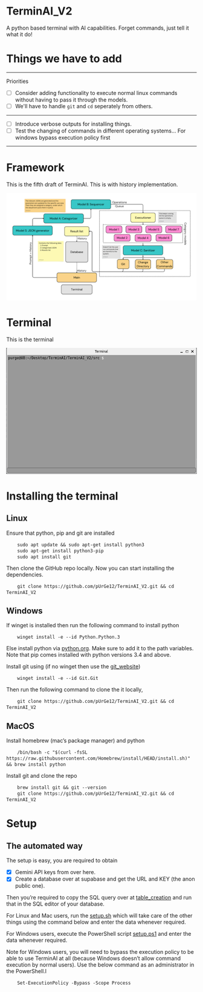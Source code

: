 # TerminAI_V2

A python based terminal with AI capabilities. Forget commands, just tell it what it do!

# Things we have to add

---
Priorities

- [ ] Consider adding functionality to execute normal linux commands without having to pass it through the models.
- [ ] We'll have to handle `git` and `cd` seperately from others. 

---

- [ ] Introduce verbose outputs for installing things.
- [ ] Test the changing of commands in different operating systems... For windows bypass execution policy first

---

# Framework 

This is the fifth draft of TerminAI. This is with history implementation.

![TerminAI](./utils/images/TerminAI_V2_draft_6.png)

# Terminal

This is the terminal

![Terminal](./utils/Terminal_GUI/images/terminal_2.png)

# Installing the terminal 

## Linux

Ensure that python, pip and git are installed

		sudo apt update && sudo apt-get install python3
		sudo apt-get install python3-pip
		sudo apt install git

Then clone the GitHub repo locally. Now you can start installing the dependencies.

		git clone https://github.com/pUrGe12/TerminAI_V2.git && cd TerminAI_V2


## Windows 

If winget is installed then run the following command to install python

		winget install -e --id Python.Python.3

Else install python via [python.org](https://www.python.org/downloads). Make sure to add it to the path variables. Note that pip comes installed with python versions 3.4 and above.

Install git using (if no winget then use the [git_website](https://git-scm.com))

		winget install -e --id Git.Git

Then run the following command to clone the it locally,

		git clone https://github.com/pUrGe12/TerminAI_V2.git && cd TerminAI_V2

## MacOS

Install homebrew (mac’s package manager) and python

		/bin/bash -c "$(curl -fsSL https://raw.githubusercontent.com/Homebrew/install/HEAD/install.sh)" && brew install python


Install git and clone the repo

		brew install git && git --version
		git clone https://github.com/pUrGe12/TerminAI_V2.git && cd TerminAI_V2

# Setup

## The automated way

The setup is easy, you are required to obtain 

- [x]  Gemini API keys from over here.
- [x] Create a database over at supabase and get the URL and KEY (the anon public one).

Then you’re required to copy the SQL query over at [table_creation](./utils/setup/table_creation.sql) and run that in the SQL editor of your database.

For Linux and Mac users, run the [setup.sh](./utils/setup/setup.sh) which will take care of the other things using the command below and enter the data whenever required.

For Windows users, execute the PowerShell script [setup.ps1](./utils/setup/setup.ps1) and enter the data whenever required. 

Note for Windows users, you will need to bypass the execution policy to be able to use TerminAI at all (because Windows doesn’t allow command execution by normal users). Use the below command as an administrator in the PowerShell.l

		Set-ExecutionPolicy -Bypass -Scope Process
